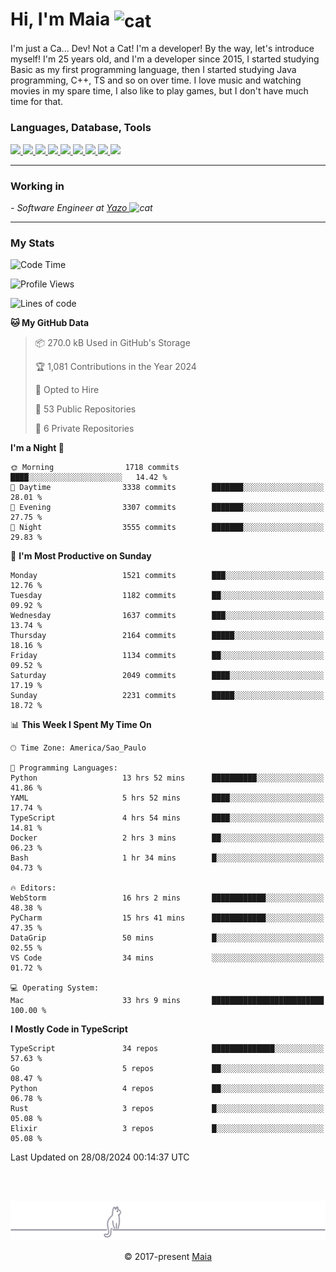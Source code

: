 <h1 align="left">Hi, I'm Maia 
<img src="https://emojis.slackmojis.com/emojis/images/1643509834/36299/black-cat.gif?1643509834" width="50" height="60" align="center"  alt="cat"/>
</h1>

I'm just a Ca... Dev! Not a Cat! I'm a developer! By the way, let's introduce myself!
I'm 25 years old, and I'm a developer since 2015, I started studying Basic as my first programming
language, then I started studying Java programming, C++, TS and so on over time.
I love music and watching movies in my spare time, I also like to play games, but I don't have much time for that.

<h3 align="left">Languages, Database, Tools</h3>
<p>
  <a href="https://www.typescriptlang.org">
    <img src="https://skillicons.dev/icons?i=ts" />
  </a>
  <a href="https://go.dev">
    <img src="https://skillicons.dev/icons?i=go" />
  </a>
  <a href="https://www.python.org">
    <img src="https://skillicons.dev/icons?i=python" />
  </a>
  <a href="https://gradle.org">
    <img src="https://skillicons.dev/icons?i=gradle" />
  </a>
  <a href="https://redis.io">
    <img src="https://skillicons.dev/icons?i=redis" />
  </a>
  <a href="https://www.mongodb.com">
    <img src="https://skillicons.dev/icons?i=mongodb" />
  </a>
  <a href="https://nodejs.org">
    <img src="https://skillicons.dev/icons?i=nodejs" />
  </a>
  <a href="https://www.javascript.com">
    <img src="https://skillicons.dev/icons?i=js" />
  </a>
  <a href="https://www.docker.com">
    <img src="https://skillicons.dev/icons?i=docker" />
  </a>
</p>

<hr/>

<h3>Working in</h3>

<p><em> - Software Engineer at <a href="[https://pdasolucoes.com.br](https://yazo.com.br/)">Yazo
</a><img src="https://media.giphy.com/media/WUlplcMpOCEmTGBtBW/giphy.gif" width="30" alt="cat"> 
</em></p>

<hr/>

### My Stats

<!--START_SECTION:waka-->
![Code Time](http://img.shields.io/badge/Code%20Time-4%2C593%20hrs%2045%20mins-blue)

![Profile Views](http://img.shields.io/badge/Profile%20Views-0-blue)

![Lines of code](https://img.shields.io/badge/From%20Hello%20World%20I%27ve%20Written-3.7%20million%20lines%20of%20code-blue)

**🐱 My GitHub Data** 

> 📦 270.0 kB Used in GitHub's Storage 
 > 
> 🏆 1,081 Contributions in the Year 2024
 > 
> 💼 Opted to Hire
 > 
> 📜 53 Public Repositories 
 > 
> 🔑 6 Private Repositories 
 > 
**I'm a Night 🦉** 

```text
🌞 Morning                1718 commits        ████░░░░░░░░░░░░░░░░░░░░░   14.42 % 
🌆 Daytime                3338 commits        ███████░░░░░░░░░░░░░░░░░░   28.01 % 
🌃 Evening                3307 commits        ███████░░░░░░░░░░░░░░░░░░   27.75 % 
🌙 Night                  3555 commits        ███████░░░░░░░░░░░░░░░░░░   29.83 % 
```
📅 **I'm Most Productive on Sunday** 

```text
Monday                   1521 commits        ███░░░░░░░░░░░░░░░░░░░░░░   12.76 % 
Tuesday                  1182 commits        ██░░░░░░░░░░░░░░░░░░░░░░░   09.92 % 
Wednesday                1637 commits        ███░░░░░░░░░░░░░░░░░░░░░░   13.74 % 
Thursday                 2164 commits        █████░░░░░░░░░░░░░░░░░░░░   18.16 % 
Friday                   1134 commits        ██░░░░░░░░░░░░░░░░░░░░░░░   09.52 % 
Saturday                 2049 commits        ████░░░░░░░░░░░░░░░░░░░░░   17.19 % 
Sunday                   2231 commits        █████░░░░░░░░░░░░░░░░░░░░   18.72 % 
```


📊 **This Week I Spent My Time On** 

```text
🕑︎ Time Zone: America/Sao_Paulo

💬 Programming Languages: 
Python                   13 hrs 52 mins      ██████████░░░░░░░░░░░░░░░   41.86 % 
YAML                     5 hrs 52 mins       ████░░░░░░░░░░░░░░░░░░░░░   17.74 % 
TypeScript               4 hrs 54 mins       ████░░░░░░░░░░░░░░░░░░░░░   14.81 % 
Docker                   2 hrs 3 mins        ██░░░░░░░░░░░░░░░░░░░░░░░   06.23 % 
Bash                     1 hr 34 mins        █░░░░░░░░░░░░░░░░░░░░░░░░   04.73 % 

🔥 Editors: 
WebStorm                 16 hrs 2 mins       ████████████░░░░░░░░░░░░░   48.38 % 
PyCharm                  15 hrs 41 mins      ████████████░░░░░░░░░░░░░   47.35 % 
DataGrip                 50 mins             █░░░░░░░░░░░░░░░░░░░░░░░░   02.55 % 
VS Code                  34 mins             ░░░░░░░░░░░░░░░░░░░░░░░░░   01.72 % 

💻 Operating System: 
Mac                      33 hrs 9 mins       █████████████████████████   100.00 % 
```

**I Mostly Code in TypeScript** 

```text
TypeScript               34 repos            ██████████████░░░░░░░░░░░   57.63 % 
Go                       5 repos             ██░░░░░░░░░░░░░░░░░░░░░░░   08.47 % 
Python                   4 repos             ██░░░░░░░░░░░░░░░░░░░░░░░   06.78 % 
Rust                     3 repos             █░░░░░░░░░░░░░░░░░░░░░░░░   05.08 % 
Elixir                   3 repos             █░░░░░░░░░░░░░░░░░░░░░░░░   05.08 % 
```




 Last Updated on 28/08/2024 00:14:37 UTC
<!--END_SECTION:waka-->


<br/>
<br/>

<p align="center"><img src="https://raw.githubusercontent.com/gabrielmaialva33/gabrielmaialva33/master/assets/gray0_ctp_on_line.svg?sanitize=true" /></p>
<p align="center">&copy; 2017-present <a href="https://github.com/gabrielmaialva33/" target="_blank">Maia</a>
